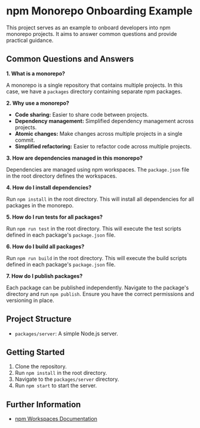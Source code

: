 # npm Monorepo Onboarding Example

This project serves as an example to onboard developers into npm monorepo projects. It aims to answer common questions and provide practical guidance.

## Common Questions and Answers

**1. What is a monorepo?**

A monorepo is a single repository that contains multiple projects. In this case, we have a `packages` directory containing separate npm packages.

**2. Why use a monorepo?**

-   **Code sharing:** Easier to share code between projects.
-   **Dependency management:** Simplified dependency management across projects.
-   **Atomic changes:** Make changes across multiple projects in a single commit.
-   **Simplified refactoring:** Easier to refactor code across multiple projects.

**3. How are dependencies managed in this monorepo?**

Dependencies are managed using npm workspaces. The `package.json` file in the root directory defines the workspaces.

**4. How do I install dependencies?**

Run `npm install` in the root directory. This will install all dependencies for all packages in the monorepo.

**5. How do I run tests for all packages?**

Run `npm run test` in the root directory. This will execute the test scripts defined in each package's `package.json` file.

**6. How do I build all packages?**

Run `npm run build` in the root directory. This will execute the build scripts defined in each package's `package.json` file.

**7. How do I publish packages?**

Each package can be published independently. Navigate to the package's directory and run `npm publish`. Ensure you have the correct permissions and versioning in place.

## Project Structure

-   `packages/server`: A simple Node.js server.

## Getting Started

1.  Clone the repository.
2.  Run `npm install` in the root directory.
3.  Navigate to the `packages/server` directory.
4.  Run `npm start` to start the server.

## Further Information

-   [npm Workspaces Documentation](https://docs.npmjs.com/cli/v7/using-npm/workspaces)